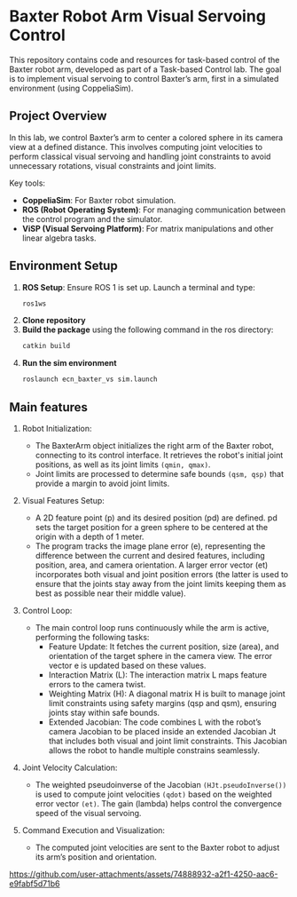 # Baxter Robot Arm Visual Servoing Control

This repository contains code and resources for task-based control of the Baxter robot arm, developed as part of a Task-based Control lab. The goal is to implement visual servoing to control Baxter’s arm, first in a simulated environment (using CoppeliaSim).

## Project Overview

In this lab, we control Baxter’s arm to center a colored sphere in its camera view at a defined distance. This involves computing joint velocities to perform classical visual servoing and handling joint constraints to avoid unnecessary rotations, visual constraints and joint limits.

Key tools:
- **CoppeliaSim**: For Baxter robot simulation.
- **ROS (Robot Operating System)**: For managing communication between the control program and the simulator.
- **ViSP (Visual Servoing Platform)**: For matrix manipulations and other linear algebra tasks.

## Environment Setup

1. **ROS Setup**: Ensure ROS 1 is set up. Launch a terminal and type:
   ```bash
   ros1ws
2. **Clone repository**
3. **Build the package** using the following command in the ros directory:
   ```bash
   catkin build
4. **Run the sim environment**
   ```bash
   roslaunch ecn_baxter_vs sim.launch

## Main features  
  1. Robot Initialization:
        - The BaxterArm object initializes the right arm of the Baxter robot, connecting to its control interface. It retrieves the robot's initial joint positions, as well as its joint limits `(qmin, qmax)`.
        - Joint limits are processed to determine safe bounds `(qsm, qsp)` that provide a margin to avoid joint limits.

  2. Visual Features Setup:
        - A 2D feature point (p) and its desired position (pd) are defined. pd sets the target position for a green sphere to be centered at the origin with a depth of 1 meter.
        - The program tracks the image plane error (e), representing the difference between the current and desired features, including position, area, and camera orientation. A larger error vector (et) incorporates both visual and joint position errors (the latter is used to ensure that the joints stay away from the joint limits keeping them as best as possible near their middle value).

  3. Control Loop:
        - The main control loop runs continuously while the arm is active, performing the following tasks:
            - Feature Update: It fetches the current position, size (area), and orientation of the target sphere in the camera view. The error vector e is updated based on these values.
            - Interaction Matrix (L): The interaction matrix L maps feature errors to the camera twist.
            - Weighting Matrix (H): A diagonal matrix H is built to manage joint limit constraints using safety margins (qsp and qsm), ensuring joints stay within safe bounds.
            - Extended Jacobian: The code combines L with the robot’s camera Jacobian to be placed inside an extended Jacobian Jt that includes both visual and joint limit constraints. This Jacobian allows the robot to handle multiple constrains seamlessly.

  4. Joint Velocity Calculation:
        - The weighted pseudoinverse of the Jacobian `(HJt.pseudoInverse())` is used to compute joint velocities `(qdot)` based on the weighted error vector `(et)`. The gain (lambda) helps control the convergence speed of the visual servoing.

  5. Command Execution and Visualization:
        - The computed joint velocities are sent to the Baxter robot to adjust its arm’s position and orientation.


https://github.com/user-attachments/assets/74888932-a2f1-4250-aac6-e9fabf5d71b6



